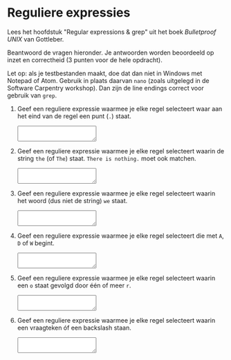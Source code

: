 # Reguliere expressies

Lees het hoofdstuk "Regular expressions & grep" uit het boek _Bulletproof UNIX_ van Gottleber.

Beantwoord de vragen hieronder. Je antwoorden worden beoordeeld op inzet en correctheid (3 punten voor de hele opdracht).

Let op: als je testbestanden maakt, doe dat dan niet in Windows met Notepad of Atom. Gebruik in plaats daarvan `nano` (zoals uitgelegd in de Software Carpentry workshop). Dan zijn de line endings correct voor gebruik van `grep`.

1.  Geef een reguliere expressie waarmee je elke regel selecteert waar aan het eind van de regel een punt (`.`) staat.

    <textarea name="form[q1]" rows="2" required></textarea>

2.  Geef een reguliere expressie waarmee je elke regel selecteert waarin de string `the` (of `The`) staat. `There is nothing.` moet ook matchen.

    <textarea name="form[q2]" rows="2" required></textarea>

3.  Geef een reguliere expressie waarmee je elke regel selecteert waarin het woord (dus niet de string) `we` staat.

    <textarea name="form[q3]" rows="2" required></textarea>

4.  Geef een reguliere expressie waarmee je elke regel selecteert die met `A`, `D` of `W` begint.

    <textarea name="form[q4]" rows="2" required></textarea>

5.  Geef een reguliere expressie waarmee je elke regel selecteert waarin een `o` staat gevolgd door één of meer `r`.

    <textarea name="form[q5]" rows="2" required></textarea>

6.  Geef een reguliere expressie waarmee je elke regel selecteert waarin een vraagteken óf een backslash staan.

    <textarea name="form[q6]" rows="2" required></textarea>

<!--
- https://leanpub.com/bastards-regexes
- https://algs4.cs.princeton.edu/54regexp/
- https://v4.software-carpentry.org/regexp/index.html
-->
